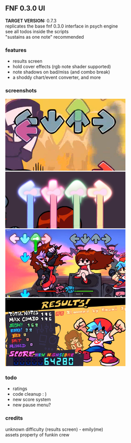 ## FNF 0.3.0 UI
**TARGET VERSION:** 0.7.3<br>
replicates the base fnf 0.3.0 interface in psych engine<br>
see all todos inside the scripts<br>
"sustains as one note" recommended<br>

### features
- results screen
- hold cover effects (rgb note shader supported)
- note shadows on bad/miss (and combo break)
- a shoddy chart/event converter,
and more

### screenshots
<div class='row'>
  <div class='column'>
    <img src='../screens/030ui_bad_notes.png' alt='bad note shadows' width='380'/>
    <img src='../screens/030ui_hold_covers.png' alt='custom hold cover colors' width='380'/>
  </div>
  <div class='column'>
    <img src='../screens/030ui_full.png' alt='full ui' width='380'/>
    <img src='../screens/030ui_results_screen.png' alt='results screen' width='380'/>
  </div>
</div>

### todo
- ratings
- code cleanup : )
- new score system
- new pause menu?

### credits
unknown difficulty (results screen) - emily(me)<br>
assets property of funkin crew
